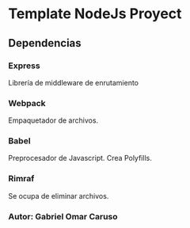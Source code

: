 # Template NodeJs Proyect

## Dependencias

### Express

Librería de middleware de enrutamiento

### Webpack

Empaquetador de archivos.

### Babel

Preprocesador de Javascript. Crea Polyfills.

### Rimraf

Se ocupa de eliminar archivos.

### Autor: Gabriel Omar Caruso